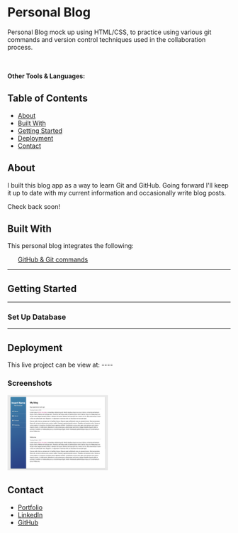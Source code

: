 # Personal Blog #

Personal Blog mock up using HTML/CSS, to practice using various git commands and version control techniques used in the collaboration process.

<br/><br/>
<b>Other Tools & Languages:</b> 

## Table of Contents ##
<ul> 
  <li><a href="#about"> About </a></li>
  <li><a href="#technologies"> Built With </a></li>
  <li><a href="#setup"> Getting Started </a></li>
  <li><a href="#usage"> Deployment </a></li>
  <li><a href="#contact"> Contact</a></li>
</ul>

<div id="about"></div> 

## About ##
I built this blog app as a way to learn Git and GitHub. Going forward I'll keep it up to date with my current information and occasionally write blog posts.

Check back soon!

<div id="technologies"></div> 

## Built With ##
This personal blog integrates the following: 
<ul><a href="#">GitHub & Git commands</a></ul>

-------


<div id="setup"></div> 

## Getting Started ##
-----

### Set Up Database ###

------


<div id="usage"></div> 

## Deployment ##
This live project can be view at: ----

### Screenshots ###

<img src="Screenshot.png" alt="Blog Screenshot" width="45%" float="left">

<div id="contact"></div> 

## Contact ##

<ul>
  <li><a href="http://robynwang-portfolio.herokuapp.com/" target="_blank">Portfolio</a></li>
  <li><a href="https://www.linkedin.com/in/tyrobynwang" target="_blank">LinkedIn</a></li>
  <li><a href="https://github.com/robynwang314" target="_blank">GitHub</a></li>
</ul>






